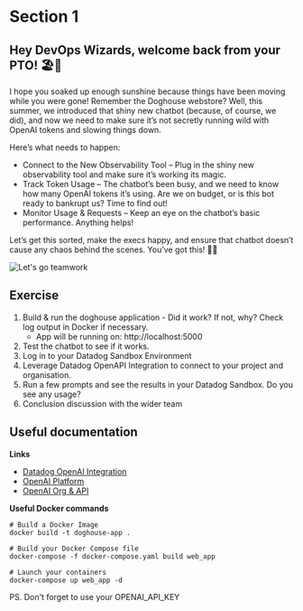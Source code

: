 # Section 1

## Hey DevOps Wizards, welcome back from your PTO! 🏖️🐾

I hope you soaked up enough sunshine because things have been moving while you were gone! Remember the Doghouse webstore? Well, this summer, we introduced that shiny new chatbot (because, of course, we did), and now we need to make sure it’s not secretly running wild with OpenAI tokens and slowing things down.

Here’s what needs to happen:

- Connect to the New Observability Tool – Plug in the shiny new observability tool and make sure it’s working its magic. 
- Track Token Usage – The chatbot’s been busy, and we need to know how many OpenAI tokens it’s using. Are we on budget, or is this bot ready to bankrupt us? Time to find out!
- Monitor Usage & Requests – Keep an eye on the chatbot’s basic performance. Anything helps! 


Let’s get this sorted, make the execs happy, and ensure that chatbot doesn’t cause any chaos behind the scenes. You’ve got this! 💪✨

![Let's go teamwork](https://teamhood.com/wp-content/uploads/2022/09/teamwork-anchor-meme.jpg)


## Exercise

1. Build & run the doghouse application - Did it work? If not, why? Check log output in Docker if necessary.
    - App will be running on: http://localhost:5000
2. Test the chatbot to see if it works.
3. Log in to your Datadog Sandbox Environment
4. Leverage Datadog OpenAPI Integration to connect to your project and organisation.
5. Run a few prompts and see the results in your Datadog Sandbox. Do you see any usage?
6. Conclusion discussion with the wider team



## Useful documentation

**Links**

- [Datadog OpenAI Integration](https://docs.datadoghq.com/integrations/openai/?tab=apikey)
- [OpenAI Platform](https://platform.openai.com/)
- [OpenAI Org & API](https://platform.openai.com/organization/api-keys)

**Useful Docker commands** 
```
# Build a Docker Image
docker build -t doghouse-app .

# Build your Docker Compose file
docker-compose -f docker-compose.yaml build web_app

# Launch your containers
docker-compose up web_app -d
```
PS. Don't forget to use your OPENAI_API_KEY
